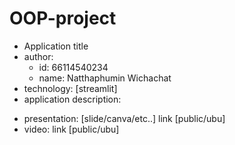 # OOP-project

- Application title
- author:
  * id: 66114540234
  * name: Natthaphumin Wichachat
- technology: [streamlit]
- application description:
* presentation: [slide/canva/etc..] link [public/ubu]
* video: link [public/ubu] 
